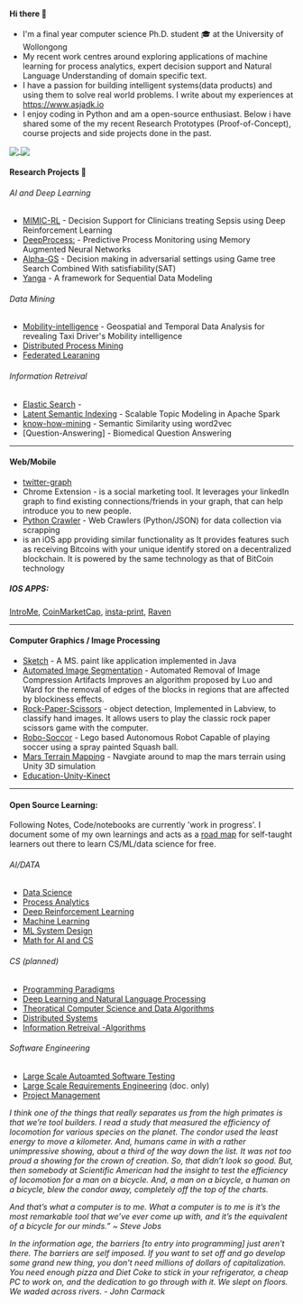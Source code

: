 

####  Hi there 👋

 - I'm a final year computer science Ph.D. student :mortar_board: at the University of Wollongong 
 - My recent work centres around exploring applications of machine learning for process analytics, expert decision support and Natural Language Understanding of domain specific text. 
 - I have a passion for building intelligent systems(data products) and using them to solve real world problems. I write about my experiences at https://www.asjadk.io
 - I enjoy coding in Python and am a open-source enthusiast. Below i have shared some of the my recent Research Prototypes (Proof-of-Concept), course projects and side projects done in the past. 


<a href="">
  <img align="center" src="https://github-readme-stats.vercel.app/api/top-langs/?username=asjad99&langs_count=7&layout=compact" />
</a>
<a href="">
  <img align="center" src="https://github-readme-streak-stats.herokuapp.com/?user=asjad99&theme=blue-green" />
</a>



####  Research Projects  🔭


###### AI and Deep Learning

- [MIMIC-RL](https://github.com/asjad99/MIMIC_RL_COACH) -  Decision Support for Clinicians treating Sepsis using Deep Reinforcement Learning   
- [DeepProcess:](https://github.com/asjad99/DeepProcess) - Predictive Process Monitoring using Memory Augmented Neural Networks
- [Alpha-GS](https://github.com/asjad99/rosetta_stone) - Decision making in adversarial settings using Game tree Search Combined With satisfiability(SAT)  
- [Yanga](https://github.com/asjad99/Yanga)  - A framework for Sequential Data Modeling

###### Data Mining

- [Mobility-intelligence](https://github.com/asjad99/mobility-intelligence) - Geospatial and Temporal Data Analysis for revealing Taxi Driver's Mobility intelligence
- [Distributed Process Mining]()
- [Federated Learaning]()

###### Information Retreival 

- [Elastic Search]() - 
- [Latent Semantic Indexing]() - Scalable Topic Modeling in Apache Spark 
- [know-how-mining](https://github.com/asjad99/know-how-mining) - Semantic Similarity using word2vec 
- [Question-Answering] - Biomedical Question Answering

-----
#### Web/Mobile

- [twitter-graph]() 
- Chrome Extension - is a social marketing tool. It leverages your linkedIn graph to find existing connections/friends in your graph, that can help introduce you to new people. 
- [Python Crawler](https://github.com/asjad99/datascience-GYM/blob/master/Data_engineering/web_crawler.py) - Web Crawlers (Python/JSON) for data collection via scrapping
-  is an iOS app providing similar functionality as It provides features such as receiving Bitcoins with your unique identify stored on a decentralized blockchain. It is powered by the same technology as that of BitCoin technology

##### IOS APPS:
  [IntroMe](https://github.com/asjad99/IntroMe),  [CoinMarketCap](https://github.com/asjad99/CoinMarketCap),  [insta-print](https://github.com/asjad99/InstaPrint), [Raven](https://github.com/asjad99/Raven) 

-----

#### Computer Graphics / Image Processing 
- [Sketch](https://github.com/asjad99/Sketch) -  A MS. paint like application implemented in Java
- [Automated Image Segmentation](https://github.com/asjad99/Image-Processing) - Automated Removal of Image Compression Artifacts Improves an algorithm proposed by Luo and Ward for the removal of edges of the blocks in regions that are affected by blockiness effects.
- [Rock-Paper-Scissors](https://github.com/asjad99/Rock-Paper-Scissors-) - object detection, Implemented in Labview, to classify hand images. It allows users to play the classic rock paper scissors game with the computer.
- [Robo-Soccor](https://github.com/asjad99/robot-soccor) - Lego based Autonomous Robot Capable of playing soccer using a spray painted Squash ball.
- [Mars Terrain Mapping](https://github.com/asjad99/mars_pathfinder_robot) - Navgiate around to map the mars terrain using Unity 3D simulation 
- [Education-Unity-Kinect](https://github.com/asjad99/KINEFF)  

-----------

#### Open Source Learning: 

Following Notes, Code/notebooks are currently 'work in progress'. I document some of my own learnings and acts as a [road map](https://i.am.ai/roadmap/#fundamentals) for self-taught learners out there to learn CS/ML/data science for free. 

###### AI/DATA
- [Data Science](https://asjad99.github.io/datascience-GYM/) 
- [Process Analytics](https://github.com/asjad99/process-analytics)
- [Deep Reinforcement Learning](https://github.com/asjad99/Deep-Reinforcement-Learning)
- [Machine Learning](https://github.com/asjad99/Machine-Learning-GYM)
- [ML System Design](https://github.com/asjad99/data-engineering-ml-ops) 
- [Math for AI and CS](https://www.overleaf.com/project/60321e0c4ca63c16ec680cde)

###### CS (planned)
- [Programming Paradigms](https://github.com/asjad99/programming-paradigms-)
- [Deep Learning and Natural Language Processing](https://github.com/asjad99/NLP_GYM)
- [Theoratical Computer Science and Data Algorithms](https://github.com/asjad99/Algorithms_GYM) 
- [Distributed Systems](https://github.com/asjad99/Distributed-Systems)
- [Information Retreival -Algorithms]()

###### Software Engineering 
- [Large Scale Autoamted Software Testing](https://github.com/asjad99/Software-Testing-/blob/master/Report.pdf)
- [Large Scale Requirements Engineering](https://github.com/asjad99/Requirements-Engineering-) (doc. only)
- [Project Management](https://github.com/asjad99/project-management) 


<em> I think one of the things that really separates us from the high primates is that we’re tool builders. I read a study that measured the efficiency of locomotion for various species on the planet. The condor used the least energy to move a kilometer. And, humans came in with a rather unimpressive showing, about a third of the way down the list. It was not too proud a showing for the crown of creation. So, that didn’t look so good. But, then somebody at Scientific American had the insight to test the efficiency of locomotion for a man on a bicycle. And, a man on a bicycle, a human on a bicycle, blew the condor away, completely off the top of the charts.

And that’s what a computer is to me. What a computer is to me is it’s the most remarkable tool that we’ve ever come up with, and it’s the equivalent of a bicycle for our minds.” ~ Steve Jobs


In the information age, the barriers [to entry into programming] just aren't there. The barriers are self imposed. If you want to set off and go develop some grand new thing, you don't need millions of dollars of capitalization. You need enough pizza and Diet Coke to stick in your refrigerator, a cheap $\mathrm{PC}$ to work on, and the dedication to go through with it. We slept on floors. We waded across rivers. - John Carmack </em>


<!-- Moonshots: 
https://github.com/ossu/computer-science#readme
Human-level concept learning through probabilistic program induction
Going deep into langauge, reinforcement learning 

<!-- 
https://www.cs.cornell.edu/jeh/book.pdf
https://web.stanford.edu/class/cs168/index.html
- BDI systems 

<!--unity ant simulation
https://www.youtube.com/watch?v=X-iSQQgOd1A

<!-- inspiration: 
https://paperswithcode.com/sota
also see data products and newsletters: 
<!-- 
- Systems Programming Rust (OS + databases)
You should be comfortable with arrays, pointers, references, classes, methods, dynamic memory allocation, recursion, linked lists, binary search trees, hashing, iterators, and function pointers.
 - Computational Photography
 - https://rolisz.ro/projects/
 - 
- https://jeremykun.com/2018/12/01/a-programmers-introduction-to-mathematics/
- https://maxmasnick.com/kb/
- https://chrisalbon.com/ Photography: 
https://paulstamatiou.com/photos/new-zealand/mount-cook-to-christchurch/ 
gear: https://paulstamatiou.com/stuff-i-use/


“If you want to build a ship, don't drum up the men to gather wood, divide the work, and give orders. Instead, teach them to yearn for the vast and endless sea.”

"A person often meets his destiny on the road he took to avoid it."

[Naval and Kapil Gupta on Hardwork](https://youtu.be/q6k_ufqaiBg)



----------------------------------------------------------------------------------------------------------------


